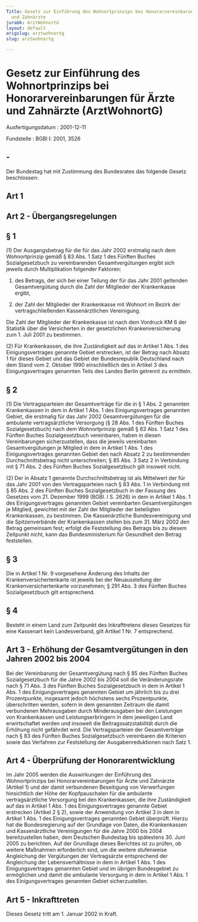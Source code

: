 ```yaml
---
Title: Gesetz zur Einführung des Wohnortprinzips bei Honorarvereinbarungen für Ärzte
  und Zahnärzte
jurabk: ArztWohnortG
layout: default
origslug: arztwohnortg
slug: arztwohnortg

---
```


# Gesetz zur Einführung des Wohnortprinzips bei Honorarvereinbarungen für Ärzte und Zahnärzte (ArztWohnortG)

Ausfertigungsdatum
:   2001-12-11

Fundstelle
:   BGBl I: 2001, 3526



## -

Der Bundestag hat mit Zustimmung des Bundesrates das folgende Gesetz beschlossen:


## Art 1



## Art 2 - Übergangsregelungen



## § 1

(1) Der Ausgangsbetrag für die für das Jahr 2002 erstmalig nach dem Wohnortprinzip gemäß § 83 Abs. 1 Satz 1 des Fünften Buches Sozialgesetzbuch zu vereinbarenden Gesamtvergütungen ergibt sich jeweils durch Multiplikation folgender Faktoren:

1.  des Betrags, der sich bei einer Teilung der für das Jahr 2001 geltenden Gesamtvergütung durch die Zahl der Mitglieder der Krankenkasse ergibt,


2.  der Zahl der Mitglieder der Krankenkasse mit Wohnort im Bezirk der vertragschließenden Kassenärztlichen Vereinigung.



Die Zahl der Mitglieder der Krankenkasse ist nach dem Vordruck KM 6 der Statistik über die Versicherten in der gesetzlichen Krankenversicherung zum 1. Juli 2001 zu bestimmen.

(2) Für Krankenkassen, die ihre Zuständigkeit auf das in Artikel 1 Abs. 1 des Einigungsvertrages genannte Gebiet erstrecken, ist der Betrag nach Absatz 1 für dieses Gebiet und das Gebiet der Bundesrepublik Deutschland nach dem Stand vom 2. Oktober 1990 einschließlich des in Artikel 3 des Einigungsvertrages genannten Teils des Landes Berlin getrennt zu ermitteln.


## § 2

(1) Die Vertragsparteien der Gesamtverträge für die in § 1 Abs. 2 genannten Krankenkassen in dem in Artikel 1 Abs. 1 des Einigungsvertrages genannten Gebiet, die erstmalig für das Jahr 2002 Gesamtvergütungen für die ambulante vertragsärztliche Versorgung (§ 28 Abs. 1 des Fünften Buches Sozialgesetzbuch) nach dem Wohnortprinzip gemäß § 83 Abs. 1 Satz 1 des Fünften Buches Sozialgesetzbuch vereinbaren, haben in diesen Vereinbarungen sicherzustellen, dass die jeweils vereinbarten Gesamtvergütungen je Mitglied in dem in Artikel 1 Abs. 1 des Einigungsvertrages genannten Gebiet den nach Absatz 2 zu bestimmenden Durchschnittsbetrag nicht unterschreiten; § 85 Abs. 3 Satz 2 in Verbindung mit § 71 Abs. 2 des Fünften Buches Sozialgesetzbuch gilt insoweit nicht.

(2) Der in Absatz 1 genannte Durchschnittsbetrag ist als Mittelwert der für das Jahr 2001 von den Vertragsparteien nach § 83 Abs. 1 in Verbindung mit § 85 Abs. 2 des Fünften Buches Sozialgesetzbuch in der Fassung des Gesetzes vom 21. Dezember 1999 (BGBl. I S. 2626) in dem in Artikel 1 Abs. 1 des Einigungsvertrages genannten Gebiet vereinbarten Gesamtvergütungen je Mitglied, gewichtet mit der Zahl der Mitglieder der beteiligten Krankenkassen, zu bestimmen. Die Kassenärztliche Bundesvereinigung und die Spitzenverbände der Krankenkassen stellen bis zum 31. März 2002 den Betrag gemeinsam fest; erfolgt die Feststellung des Betrags bis zu diesem Zeitpunkt nicht, kann das Bundesministerium für Gesundheit den Betrag feststellen.


## § 3

Die in Artikel 1 Nr. 9 vorgesehene Änderung des Inhalts der Krankenversichertenkarte ist jeweils bei der Neuausstellung der Krankenversichertenkarte vorzunehmen; § 291 Abs. 3 des Fünften Buches Sozialgesetzbuch gilt entsprechend.


## § 4

Besteht in einem Land zum Zeitpunkt des Inkrafttretens dieses Gesetzes für eine Kassenart kein Landesverband, gilt Artikel 1 Nr. 7 entsprechend.


## Art 3 - Erhöhung der Gesamtvergütungen in den Jahren 2002 bis 2004

Bei der Vereinbarung der Gesamtvergütung nach § 85 des Fünften Buches Sozialgesetzbuch für die Jahre 2002 bis 2004 soll die Veränderungsrate nach § 71 Abs. 3 des Fünften Buches Sozialgesetzbuch in dem in Artikel 1 Abs. 1 des Einigungsvertrages genannten Gebiet um jährlich bis zu drei Prozentpunkte, insgesamt jedoch höchstens sechs Prozentpunkte, überschritten werden, sofern in dem genannten Zeitraum die damit verbundenen Mehrausgaben durch Minderausgaben bei den Leistungen von Krankenkassen und Leistungserbringern in dem jeweiligen Land erwirtschaftet werden und insoweit die Beitragssatzstabilität durch die Erhöhung nicht gefährdet wird. Die Vertragsparteien der Gesamtverträge nach § 83 des Fünften Buches Sozialgesetzbuch vereinbaren die Kriterien sowie das Verfahren zur Feststellung der Ausgabenreduktionen nach Satz 1.


## Art 4 - Überprüfung der Honorarentwicklung

Im Jahr 2005 werden die Auswirkungen der Einführung des Wohnortprinzips bei Honorarvereinbarungen für Ärzte und Zahnärzte (Artikel 1) und der damit verbundenen Beseitigung von Verwerfungen hinsichtlich der Höhe der Kopfpauschalen für die ambulante vertragsärztliche Versorgung bei den Krankenkassen, die ihre Zuständigkeit auf das in Artikel 1 Abs. 1 des Einigungsvertrages genannte Gebiet erstrecken (Artikel 2 § 2), sowie der Anwendung von Artikel 3 in dem in Artikel 1 Abs. 1 des Einigungsvertrages genannten Gebiet überprüft. Hierzu hat die Bundesregierung auf der Grundlage von Daten, die Krankenkassen und Kassenärztliche Vereinigungen für die Jahre 2000 bis 2004 bereitzustellen haben, dem Deutschen Bundestag bis spätestens 30. Juni 2005 zu berichten. Auf der Grundlage dieses Berichtes ist zu prüfen, ob weitere Maßnahmen erforderlich sind, um die weitere stufenweise Angleichung der Vergütungen der Vertragsärzte entsprechend der Angleichung der Lebensverhältnisse in dem in Artikel 1 Abs. 1 des Einigungsvertrages genannten Gebiet und im übrigen Bundesgebiet zu ermöglichen und damit die ambulante Versorgung in dem in Artikel 1 Abs. 1 des Einigungsvertrages genannten Gebiet sicherzustellen.


## Art 5 - Inkrafttreten

Dieses Gesetz tritt am 1. Januar 2002 in Kraft.

